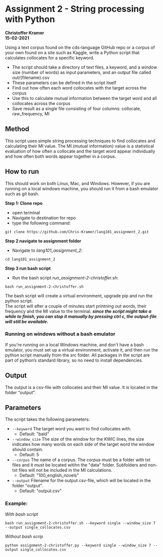 # Assignment 2 - String processing with Python
**Christoffer Kramer**  
**15-02-2021**  

Using a text corpus found on the cds-language GitHub repo or a corpus of your own found on a site such as Kaggle, write a Python script that calculates collocates for a specific keyword.

- The script should take a directory of text files, a keyword, and a window size (number of words) as input parameters, and an output file called out/{filename}.csv
- These parameters can be defined in the script itself
- Find out how often each word collocates with the target across the corpus
- Use this to calculate mutual information between the target word and all collocates across the corpus
- Save result as a single file consisting of four columns: collocate, raw_frequency, MI

## Method
This script uses simple string processing techniques to find collocates and calculating their MI value. The MI (mutual information) value is a statistical evaluation of how often a collocate and the target word appear individually and how often both words appear together in a corpus.  

## How to run
This should work on both Linux, Mac, and Windows. However, if you are running on a
local windows machine, you should run it from a bash emulator such as git bash.  

**Step 1: Clone repo**
- open terminal
- Navigate to destination for repo
- type the following command:  
```console
git clone https://github.com/Chris-Kramer/lang101_assignment_2.git
```  
**Step 2 navigate to assignment folder**
- Navigate to _lang101_assignment_2_:  
```console
cd lang101_assignment_2
```   
**Step 3 run bash script**
- Run the bash script _run_assignment-2-christoffer.sh_:  
```console
bash run_assignment-2-christoffer.sh
```
The bash script will create a virtual environment, upgrade pip and run the python script.  
The script will after a couple of minutes start printning out words, their frequency and the MI value to the terminal. 
**_since the script might take a while to finish, you can stop it manually by pressing ctrl c, the output-file will still be available._**  

### Running on windows without a bash emulator  
If you're running on a local Windows machine, and don't have a bash emulator, you must set up a virtual environment, activate it, and then run the python script manually from the src folder. All packages in the script are part of python’s standard library, so no need to install dependencies.  

## Output
The output is a csv-file with collocates and their MI value. It is located in the folder "output".  

## Parameters
The script takes the following parameters:  
- `--keyword` The target word you want to find collocates with.  
    - Default: "bald"  
- `--window_size` The size of the window for the KWIC lines, the size indicates how many words on each side of the target word the window should contain.  
    - Default: 5  
- `--corpus` The name of a corpus. The corpus must be a folder with txt files and it must be located witihn the "data" folder. Subfolders and non-txt files will not be included in the MI calculations.  
    - Default: "100_english_novels"  
- `--output` Filename for the output csv-file, which will be located in the folder "output".  
    - Default: "output.csv"  

### Example:  
_With bash script_  
```console
bash run_assignment-2-christoffer.sh --keyword single --window_size 7 --output single_collocates.csv
```  
_Without bash scrip_  
```console
python assignment-2-christoffer.py --keyword single --window_size 7 --output single_collocates.csv
```  

